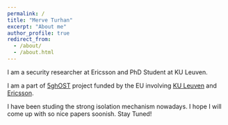 ```yaml
---
permalink: /
title: "Merve Turhan"
excerpt: "About me"
author_profile: true
redirect_from: 
  - /about/
  - /about.html
---
```


I am a security researcher at Ericsson and PhD Student at KU Leuven. 

I am a part of [5ghOST](https://5ghosts.eu/) project funded by the EU involving [KU Leuven](https://www.kuleuven.be/kuleuven/) and [Ericsson](https://www.ericsson.com/en). 

I have been studing the strong isolation mechanism nowadays. I hope I will come up with so nice papers soonish. Stay Tuned!



